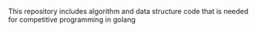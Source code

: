 This repository includes algorithm and data structure code that is needed for competitive programming in golang
